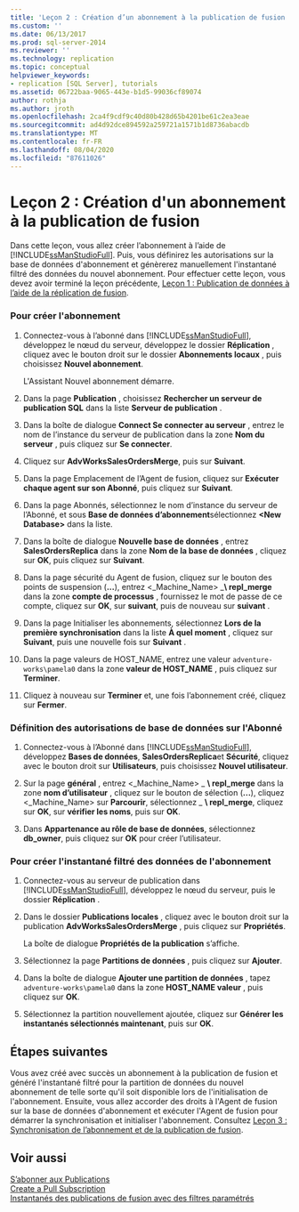 ```yaml
---
title: 'Leçon 2 : Création d’un abonnement à la publication de fusion | Microsoft Docs'
ms.custom: ''
ms.date: 06/13/2017
ms.prod: sql-server-2014
ms.reviewer: ''
ms.technology: replication
ms.topic: conceptual
helpviewer_keywords:
- replication [SQL Server], tutorials
ms.assetid: 06722baa-9065-443e-b1d5-99036cf89074
author: rothja
ms.author: jroth
ms.openlocfilehash: 2ca4f9cdf9c40d80b428d65b4201be61c2ea3eae
ms.sourcegitcommit: ad4d92dce894592a259721a1571b1d8736abacdb
ms.translationtype: MT
ms.contentlocale: fr-FR
ms.lasthandoff: 08/04/2020
ms.locfileid: "87611026"
---
```

# <a name="lesson-2-creating-a-subscription-to-the-merge-publication"></a>Leçon 2 : Création d'un abonnement à la publication de fusion
  Dans cette leçon, vous allez créer l’abonnement à l’aide de [!INCLUDE[ssManStudioFull](../../includes/ssmanstudiofull-md.md)]. Puis, vous définirez les autorisations sur la base de données d'abonnement et génèrerez manuellement l'instantané filtré des données du nouvel abonnement. Pour effectuer cette leçon, vous devez avoir terminé la leçon précédente, [Leçon 1 : Publication de données à l’aide de la réplication de fusion](lesson-1-publishing-data-using-merge-replication.md).  
  
### <a name="to-create-the-subscription"></a>Pour créer l'abonnement  
  
1.  Connectez-vous à l’abonné dans [!INCLUDE[ssManStudioFull](../../includes/ssmanstudiofull-md.md)], développez le nœud du serveur, développez le dossier **Réplication** , cliquez avec le bouton droit sur le dossier **Abonnements locaux** , puis choisissez **Nouvel abonnement**.  
  
     L'Assistant Nouvel abonnement démarre.  
  
2.  Dans la page **Publication** , choisissez **Rechercher un serveur de publication SQL** dans la liste **Serveur de publication** .  
  
3.  Dans la boîte de dialogue **Connect Se connecter au serveur** , entrez le nom de l’instance du serveur de publication dans la zone **Nom du serveur** , puis cliquez sur **Se connecter**.  
  
4.  Cliquez sur **AdvWorksSalesOrdersMerge**, puis sur **Suivant**.  
  
5.  Dans la page Emplacement de l’Agent de fusion, cliquez sur **Exécuter chaque agent sur son Abonné**, puis cliquez sur **Suivant**.  
  
6.  Dans la page Abonnés, sélectionnez le nom d’instance du serveur de l’Abonné, et sous **Base de données d’abonnement**sélectionnez **\<New Database>** dans la liste.  
  
7.  Dans la boîte de dialogue **Nouvelle base de données** , entrez **SalesOrdersReplica** dans la zone **Nom de la base de données** , cliquez sur **OK**, puis cliquez sur **Suivant**.  
  
8.  Dans la page sécurité du Agent de fusion, cliquez sur le bouton des points de suspension (**...**), entrez \<_Machine_Name> _**\ repl_merge** dans la zone **compte de processus** , fournissez le mot de passe de ce compte, cliquez sur **OK**, sur **suivant**, puis de nouveau sur **suivant** .  
  
9. Dans la page Initialiser les abonnements, sélectionnez **Lors de la première synchronisation** dans la liste **À quel moment** , cliquez sur **Suivant**, puis une nouvelle fois sur **Suivant** .  
  
10. Dans la page valeurs de HOST_NAME, entrez une valeur `adventure-works\pamela0` dans la zone **valeur de HOST_NAME** , puis cliquez sur **Terminer**.  
  
11. Cliquez à nouveau sur **Terminer** et, une fois l’abonnement créé, cliquez sur **Fermer**.  
  
### <a name="setting-database-permissions-at-the-subscriber"></a>Définition des autorisations de base de données sur l'Abonné  
  
1.  Connectez-vous à l’Abonné dans [!INCLUDE[ssManStudioFull](../../includes/ssmanstudiofull-md.md)], développez **Bases de données**, **SalesOrdersReplica**et **Sécurité**, cliquez avec le bouton droit sur **Utilisateurs**, puis choisissez **Nouvel utilisateur**.  
  
2.  Sur la page **général** , entrez \<_Machine_Name> _ **\ repl_merge** dans la zone **nom d’utilisateur** , cliquez sur le bouton de sélection (**...**), cliquez \<_Machine_Name> sur **Parcourir**, sélectionnez _ **\ repl_merge**, cliquez sur **OK**, sur **vérifier les noms**, puis sur **OK**.  
  
3.  Dans **Appartenance au rôle de base de données**, sélectionnez **db_owner**, puis cliquez sur **OK** pour créer l’utilisateur.  
  
### <a name="to-create-the-filtered-data-snapshot-for-the-subscription"></a>Pour créer l'instantané filtré des données de l'abonnement  
  
1.  Connectez-vous au serveur de publication dans [!INCLUDE[ssManStudioFull](../../includes/ssmanstudiofull-md.md)], développez le nœud du serveur, puis le dossier **Réplication** .  
  
2.  Dans le dossier **Publications locales** , cliquez avec le bouton droit sur la publication **AdvWorksSalesOrdersMerge** , puis cliquez sur **Propriétés**.  
  
     La boîte de dialogue **Propriétés de la publication** s’affiche.  
  
3.  Sélectionnez la page **Partitions de données** , puis cliquez sur **Ajouter**.  
  
4.  Dans la boîte de dialogue **Ajouter une partition de données** , tapez `adventure-works\pamela0` dans la zone **HOST_NAME valeur** , puis cliquez sur **OK**.  
  
5.  Sélectionnez la partition nouvellement ajoutée, cliquez sur **Générer les instantanés sélectionnés maintenant**, puis sur **OK**.  
  
## <a name="next-steps"></a>Étapes suivantes  
 Vous avez créé avec succès un abonnement à la publication de fusion et généré l'instantané filtré pour la partition de données du nouvel abonnement de telle sorte qu'il soit disponible lors de l'initialisation de l'abonnement. Ensuite, vous allez accorder des droits à l'Agent de fusion sur la base de données d'abonnement et exécuter l'Agent de fusion pour démarrer la synchronisation et initialiser l'abonnement. Consultez [Leçon 3 : Synchronisation de l’abonnement et de la publication de fusion](lesson-3-synchronizing-the-subscription-to-the-merge-publication.md).  
  
## <a name="see-also"></a>Voir aussi  
 [S’abonner aux Publications](subscribe-to-publications.md)   
 [Create a Pull Subscription](create-a-pull-subscription.md)   
 [Instantanés des publications de fusion avec des filtres paramétrés](snapshots-for-merge-publications-with-parameterized-filters.md)  
  
  
